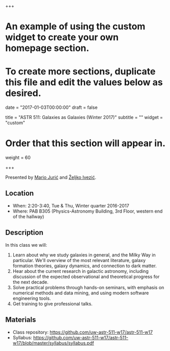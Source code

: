 +++
# An example of using the custom widget to create your own homepage section.
# To create more sections, duplicate this file and edit the values below as desired.

date = "2017-01-03T00:00:00"
draft = false

title = "ASTR 511: Galaxies as Galaxies (Winter 2017)"
subtitle = ""
widget = "custom"

# Order that this section will appear in.
weight = 60

+++

Presented by [Mario Jurić](http://research.majuric.org) and [Željko Ivezić](http://www.astro.washington.edu/users/ivezic/).

## Location

 * When: 2:20-3:40, Tue & Thu, Winter quarter 2016-2017
 * Where: PAB B305 (Physics-Astronomy Building, 3rd Floor, western end of
   the hallway)

## Description

In this class we will:

  1. Learn about why we study galaxies in general, and the Milky Way in particular. We'll overview of the most relevant literature, galaxy formation theories, galaxy dynamics, and connection to dark matter.
  1. Hear about the current research in galactic astronomy, including discussion of the expected observational and theoretical progress for the next decade.
  1. Solve practical problems through hands-on seminars, with emphasis on numerical methods and data mining, and using modern software engineering tools.
  1. Get training to give professional talks.

## Materials

 * Class repository: https://github.com/uw-astr-511-w17/astr-511-w17
 * Syllabus: https://github.com/uw-astr-511-w17/astr-511-w17/blob/master/syllabus/syllabus.pdf

&nbsp;